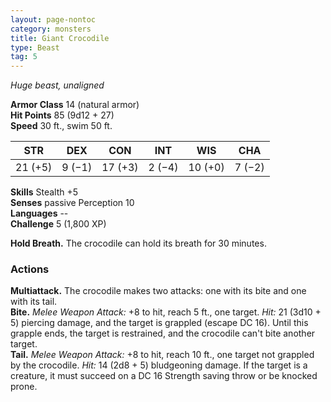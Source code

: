 ```yaml
---
layout: page-nontoc
category: monsters
title: Giant Crocodile
type: Beast
tag: 5
---
```

_Huge beast, unaligned_

**Armor Class** 14 (natural armor)    
**Hit Points** 85 (9d12 + 27)    
**Speed** 30 ft., swim 50 ft. 

| STR     | DEX     | CON     | INT     | WIS     | CHA     |
|---------|---------|---------|---------|---------|---------|
| 21 (+5) | 9 (−1)  | 17 (+3) | 2 (−4)  | 10 (+0) | 7 (−2)  |  

**Skills** Stealth +5    
**Senses** passive Perception 10    
**Languages** --    
**Challenge** 5 (1,800 XP) 

**Hold Breath.** The crocodile can hold its breath for 30 minutes. 

### Actions 
**Multiattack.** The crocodile makes two attacks: one with its bite and one with its tail.    
**Bite.** _Melee Weapon Attack:_ +8 to hit, reach 5 ft., one target. _Hit:_ 21 (3d10 + 5) piercing damage, and the target is grappled (escape DC 16). Until this grapple ends, the target is restrained, and the crocodile can't bite another target.    
**Tail.** _Melee Weapon Attack:_ +8 to hit, reach 10 ft., one target not grappled by the crocodile. _Hit:_ 14 (2d8 + 5) bludgeoning damage. If the target is a creature, it must succeed on a DC 16 Strength saving throw or be knocked prone.
